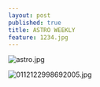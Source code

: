 ```yaml
---
layout: post
published: true
title: ASTRO WEEKLY
feature: 1234.jpg
---
```

![astro.jpg]({{site.baseurl}}/assets/images/posts/astro.jpg)

![0112122998692005.jpg]({{site.baseurl}}/assets/images/posts/0112122998692005.jpg)
